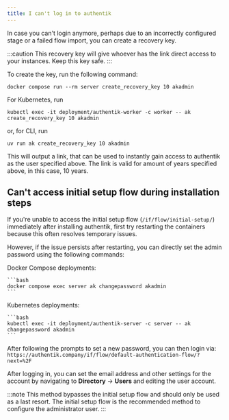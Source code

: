 ```yaml
---
title: I can't log in to authentik
---
```


In case you can't login anymore, perhaps due to an incorrectly configured stage or a failed flow import, you can create a recovery key.

:::caution
This recovery key will give whoever has the link direct access to your instances. Keep this key safe.
:::

To create the key, run the following command:

```shell
docker compose run --rm server create_recovery_key 10 akadmin
```

For Kubernetes, run

```shell
kubectl exec -it deployment/authentik-worker -c worker -- ak create_recovery_key 10 akadmin
```

or, for CLI, run

```shell
uv run ak create_recovery_key 10 akadmin
```

This will output a link, that can be used to instantly gain access to authentik as the user specified above. The link is valid for amount of years specified above, in this case, 10 years.

## Can't access initial setup flow during installation steps

If you're unable to access the initial setup flow (`/if/flow/initial-setup/`) immediately after installing authentik, first try restarting the containers because this often resolves temporary issues.

However, if the issue persists after restarting, you can directly set the admin password using the following commands:

Docker Compose deployments:

    ```bash
    docker compose exec server ak changepassword akadmin
    ```

Kubernetes deployments:

    ```bash
    kubectl exec -it deployment/authentik-server -c server -- ak changepassword akadmin
    ```

After following the prompts to set a new password, you can then login via: `https://authentik.company/if/flow/default-authentication-flow/?next=%2F`

After logging in, you can set the email address and other settings for the account by navigating to **Directory** -> **Users** and editing the user account.

:::note
This method bypasses the initial setup flow and should only be used as a last resort. The initial setup flow is the recommended method to configure the administrator user.
:::

